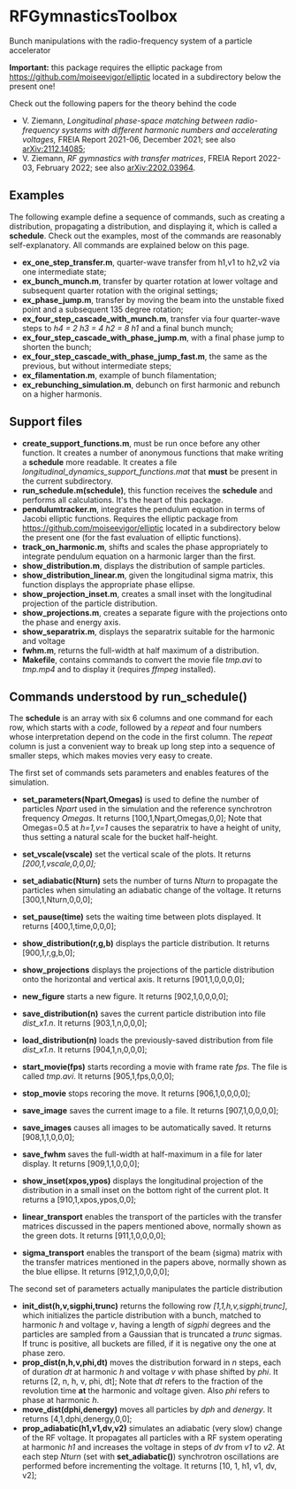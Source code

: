 # RFGymnasticsToolbox
Bunch manipulations with the radio-frequency system of a particle accelerator

**Important:** this package requires the elliptic package from https://github.com/moiseevigor/elliptic located in a subdirectory below the present one!

Check out the following papers for the theory behind the code
  - V. Ziemann, *Longitudinal phase-space matching between radio-frequency systems with different harmonic numbers and accelerating voltages,*
    FREIA Report 2021-06, December 2021; see also [arXiv:2112.14085](https://arxiv.org/abs/2112.14085);
  - V. Ziemann, *RF gymnastics with transfer matrices*, FREIA Report 2022-03, February 2022; see also [arXiv:2202.03964](https://arxiv.org/abs/2202.03964).

## Examples
The following example define a sequence of commands, such as creating a distribution, propagating a distribution, and displaying it, 
which is called a **schedule**. Check out the examples, most of the commands are reasonably self-explanatory. All commands are 
explained below on this page.
  - **ex_one_step_transfer.m**, quarter-wave transfer from h1,v1 to h2,v2 via one intermediate state;
  - **ex_bunch_munch.m**, transfer by quarter rotation at lower voltage and subsequent quarter rotation with the original settings;  
  - **ex_phase_jump.m**, transfer by moving the beam into the unstable fixed point and a subsequent 135 degree rotation;
  - **ex_four_step_cascade_with_munch.m**, transfer via four quarter-wave steps to *h4 = 2 h3 = 4 h2 = 8 h1* and a final bunch munch;
  - **ex_four_step_cascade_with_phase_jump.m**, with a final phase jump to shorten the bunch;
  - **ex_four_step_cascade_with_phase_jump_fast.m**, the same as the previous, but without intermediate steps;
  - **ex_filamentation.m**, example of bunch filamentation;
  - **ex_rebunching_simulation.m**, debunch on first harmonic and rebunch on a higher harmonis.

## Support files
 
  - **create_support_functions.m**, must be run once before any other function. It creates a number of anonymous functions that make 
    writing a **schedule** more readable. It creates a file *longitudinal_dynamics_support_functions.mat* that **must** be present in the 
    current subdirectory. 
  - **run_schedule.m(schedule)**, this function receives the **schedule** and performs all calculations. It's the heart of this package.
  - **pendulumtracker.m**, integrates the pendulum equation in terms of Jacobi elliptic functions. Requires the elliptic package from 
    https://github.com/moiseevigor/elliptic located in a subdirectory below the present one (for the fast evaluation of elliptic functions).
  - **track_on_harmonic.m**, shifts and scales the phase appropriately to integrate pendulum equation on a harmonic larger than the first.
  - **show_distribution.m**, displays the distribution of sample particles.
  - **show_distribution_linear.m**, given the longitudinal sigma matrix, this function displays the appropriate phase ellipse.
  - **show_projection_inset.m**, creates a small inset with the longitudinal projection of the particle distribution.
  - **show_projections.m**, creates a separate figure with the projections onto the phase and energy axis.
  - **show_separatrix.m**, displays the separatrix suitable for the harmonic and voltage
  - **fwhm.m**, returns the full-width at half maximum of a distribution.
  - **Makefile**, contains commands to convert the movie file *tmp.avi* to *tmp.mp4* and to display it (requires *ffmpeg* installed). 

## Commands understood by run_schedule()
The **schedule** is an array with six 6 columns and one command for each row, which starts with a *code*, followed by a *repeat* and 
four numbers whose interpretation depend on the code in the first column. The *repeat* column is just a convenient way to break up
long step into a sequence of smaller steps, which makes movies very easy to create.

The first set of commands sets parameters and enables features of the simulation.
  - **set_parameters(Npart,Omegas)** is used to define the number of particles *Npart* used in the simulation and the reference synchrotron
    frequency *Omegas*. It returns [100,1,Npart,Omegas,0,0]; Note that Omegas=0.5 at *h=1,v=1* causes the separatrix to have a height of 
    unity, thus setting a natural scale for the bucket half-height.
  - **set_vscale(vscale)** set the vertical scale of the plots. It returns *[200,1,vscale,0,0,0];*
  
  - **set_adiabatic(Nturn)** sets the number of turns *Nturn* to propagate the particles when simulating an adiabatic
    change of the voltage. It returns [300,1,Nturn,0,0,0];
  - **set_pause(time)** sets the waiting time between plots displayed. It returns [400,1,time,0,0,0];
  - **show_distribution(r,g,b)** displays the particle distribution. It returns [900,1,r,g,b,0]; 
  - **show_projections**  displays the projections of the particle distribution onto the horizontal and vertical axis. It
    returns [901,1,0,0,0,0];
  - **new_figure** starts a new figure. It returns [902,1,0,0,0,0]; 
  - **save_distribution(n)** saves the current particle distribution into file *dist_x1.n*. It returns [903,1,n,0,0,0]; 
  - **load_distribution(n)** loads the previously-saved distribution from file *dist_x1.n*. It returns [904,1,n,0,0,0]; 
  - **start_movie(fps)** starts recording a movie with frame rate *fps*. The file is called *tmp.avi*. It returns [905,1,fps,0,0,0];
  - **stop_movie** stops recoring the move. It returns [906,1,0,0,0,0];
  - **save_image** saves the current image to a file. It returns [907,1,0,0,0,0];
  - **save_images** causes all images to be automatically saved. It returns [908,1,1,0,0,0];
  - **save_fwhm** saves the full-width at half-maximum in a file for later display. It returns [909,1,1,0,0,0];
  - **show_inset(xpos,ypos)** displays the longitudinal projection of the distribution in a small inset on the bottom right of
    the current plot. It returns a [910,1,xpos,ypos,0,0];
  - **linear_transport** enables the transport of the particles with the transfer matrices discussed in the papers mentioned
    above, normally shown as the green dots. It returns [911,1,0,0,0,0];
  - **sigma_transport** enables the transport of the beam (sigma) matrix with the transfer matrices mentioned in the papers above,
    normally shown as the blue ellipse. It returns [912,1,0,0,0,0];

The second set of parameters actually manipulates the particle distribution
  - **init_dist(h,v,sigphi,trunc)** returns the following row *[1,1,h,v,sigphi,trunc]*, which initializes the particle distribution with
    a bunch, matched to harmonic *h* and voltage *v*, having a length of *sigphi* degrees and the particles are sampled from a Gaussian
    that is truncated a *trunc* sigmas. If trunc is positive, all buckets are filled, if it is negative ony the one at phase zero.
  - **prop_dist(n,h,v,phi,dt)** moves the distribution forward in *n* steps, each of duration *dt* at harmonic *h* and voltage *v* with 
    phase shifted by *phi*. It returns [2, n, h, v, phi, dt]; Note that *dt* refers to the fraction of the revolution time **at** the 
    harmonic and voltage given. Also *phi* refers to phase at harmonic *h*.
  - **move_dist(dphi,denergy)** moves all particles by *dph* and *denergy*. It returns [4,1,dphi,denergy,0,0];
  - **prop_adiabatic(h1,v1,dv,v2)** simulates an adiabatic (very slow) change of the RF voltage. It propagates all particles with a 
    RF system operating at harmonic *h1* and increases the voltage in steps of *dv* from *v1* to *v2*. At each step *Nturn* 
    (set with **set_adiabatic()**) synchrotron oscillations are performed before incrementing the voltage. It returns [10, 1, h1, v1, dv, v2]; 
